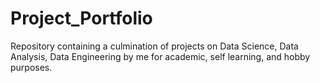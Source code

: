 # Project_Portfolio
Repository containing a culmination of projects on Data Science, Data Analysis, Data Engineering by me for academic, self learning, and hobby purposes.

